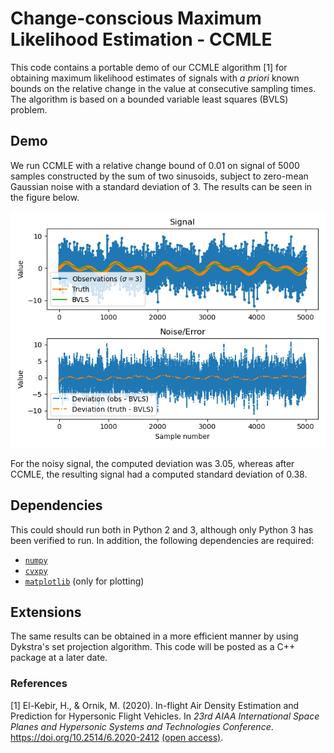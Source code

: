 # Change-conscious Maximum Likelihood Estimation - CCMLE

This code contains a portable demo of our CCMLE algorithm [1] for obtaining maximum likelihood estimates of signals with _a priori_ known bounds on the relative change in the value at consecutive sampling times. The algorithm is based on a bounded variable least squares (BVLS) problem.

## Demo

We run CCMLE with a relative change bound of 0.01 on signal of 5000 samples constructed by the sum of two sinusoids, subject to zero-mean Gaussian noise with a standard deviation of 3. The results can be seen in the figure below.

![res.png](res.png)

For the noisy signal, the computed deviation was 3.05, whereas after CCMLE, the resulting signal had a computed standard deviation of 0.38.

## Dependencies

This could should run both in Python 2 and 3, although only Python 3 has been verified to run. In addition, the following dependencies are required:

- [`numpy`](https://numpy.org/)
- [`cvxpy`](https://www.cvxpy.org/)
- [`matplotlib`](https://matplotlib.org/) (only for plotting)

## Extensions

The same results can be obtained in a more efficient manner by using Dykstra's set projection algorithm. This code will be posted as a C++ package at a later date.

### References

[1] El-Kebir, H., & Ornik, M. (2020). In-flight Air Density Estimation and Prediction for Hypersonic Flight Vehicles. In _23rd AIAA International Space Planes and Hypersonic Systems and Technologies Conference_. https://doi.org/10.2514/6.2020-2412 [(open access)](https://hamza.el-kebir.info/blob/AIAA_SPHST20_In-flight_Air_Density_Estimation_and_Prediction_for_Hypersonic_Flight_Vehicles.pdf).